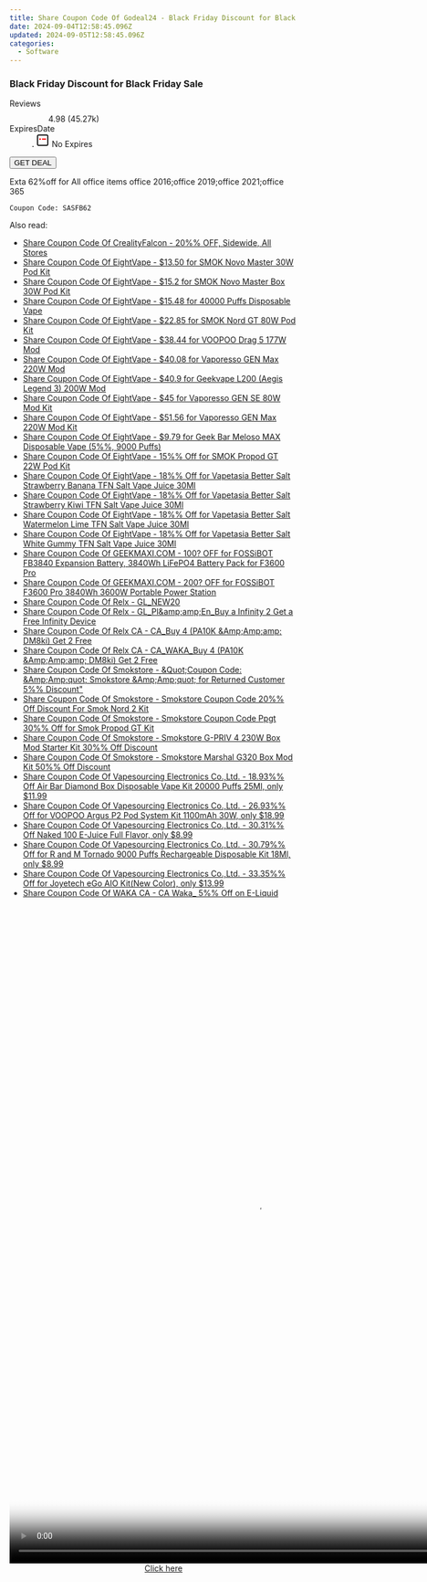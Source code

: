 ```yaml
---
title: Share Coupon Code Of Godeal24 - Black Friday Discount for Black Friday Sale
date: 2024-09-04T12:58:45.096Z
updated: 2024-09-05T12:58:45.096Z
categories:
  - Software
---
```



<main class="px-4 py-6 sm:p-6 md:px-8 md:py-10">
  <div class="mx-auto grid max-w-4xl grid-cols-1">
    <div class="relative col-start-1 row-start-1 flex flex-col-reverse rounded-lg bg-gradient-to-t from-black/75 via-black/0 p-3 sm:row-start-2 sm:bg-none sm:p-0 lg:row-start-1">
      <h3 class="mt-1 text-lg font-semibold text-white sm:text-slate-900 md:text-2xl dark:sm:text-white">Black Friday Discount for Black Friday Sale</h3>
    </div>
        <dl class="row-start-2 mt-4 flex items-center text-xs font-medium sm:row-start-3 sm:mt-1 md:mt-2.5 lg:row-start-2">
      <dt class="sr-only">Reviews</dt>
      <dd class="flex items-center text-indigo-600 dark:text-indigo-400">
        <svg width="24" height="24" fill="none" aria-hidden="true" class="mr-1 stroke-current dark:stroke-indigo-500">
          <path d="m12 5 2 5h5l-4 4 2.103 5L12 16l-5.103 3L9 14l-4-4h5l2-5Z" stroke-width="2" stroke-linecap="round" stroke-linejoin="round" />
        </svg>
        <span>4.98 <span class="font-normal text-slate-400">(45.27k)</span></span>
      </dd>
      <dt class="sr-only">ExpiresDate</dt>
      <dd class="flex items-center">
        <svg width="2" height="2" aria-hidden="true" fill="currentColor" class="mx-3 text-slate-300">
          <circle cx="1" cy="1" r="1" />
        </svg>
        <svg width="24" height="24" viewBox="0 0 24 24" fill="none" stroke="currentColor" stroke-width="2">
          <rect x="3" y="3" width="18" height="18" rx="2" fill="#fff" />
          <path d="M6 10L18 10" stroke="red" stroke-width="2" fill="none" />
          <path d="M10 6L10 18" stroke="#fff" stroke-width="2" fill="none" />
        </svg>
        No Expires      </dd>
    </dl>
    <div class="col-start-1 row-start-3 mt-4 self-center sm:col-start-2 sm:row-span-2 sm:row-start-2 sm:mt-0 lg:col-start-1 lg:row-start-3 lg:row-end-4 lg:mt-6">
      <button type="button" onClick="javascript:window.open(decodeURIComponent('https%3A%2F%2Fwww.shareasale.com%2Fu.cfm%3Fd%3D1068110%26m%3D102236%26u%3D4338022'), '_blank');void(0);" class="rounded-lg bg-red-600 px-3 py-2 text-sm font-medium leading-6 text-white">
       GET DEAL
      </button>
    </div>
    <p class="col-start-1 mt-4 text-sm leading-6 sm:col-span-2 lg:col-span-1 lg:row-start-4 lg:mt-6 dark:text-slate-400">Exta 62%off for All office items 
office 2016;office 2019;office 2021;office 365</p>
    <p class="mt-4">
      <code class="bg-purple-900 p-4 text-sm font-bold text-white" onClick="javascript:window.open(decodeURIComponent('https%3A%2F%2Fwww.shareasale.com%2Fu.cfm%3Fd%3D1068110%26m%3D102236%26u%3D4338022'), '_blank');void(0);">Coupon Code: <span class="bg-green-500 p-2 rounded tracking-widest">SASFB62</span></code>
    </p>
  </div>
</main>
<span class="atpl-alsoreadstyle">Also read:</span>
<div><ul>
<li><a href="https://coupons.techidaily.com/coupon-1227817-share-150021-sale/"><u>Share Coupon Code Of CrealityFalcon - 20%% OFF, Sidewide, All Stores</u></a></li>
<li><a href="https://coupons.techidaily.com/coupon-1086551-share-59344-sale/"><u>Share Coupon Code Of EightVape - $13.50 for SMOK Novo Master 30W Pod Kit</u></a></li>
<li><a href="https://coupons.techidaily.com/coupon-1086550-share-59344-sale/"><u>Share Coupon Code Of EightVape - $15.2 for SMOK Novo Master Box 30W Pod Kit</u></a></li>
<li><a href="https://coupons.techidaily.com/coupon-1228019-share-59344-sale/"><u>Share Coupon Code Of EightVape - $15.48 for 40000 Puffs Disposable Vape</u></a></li>
<li><a href="https://coupons.techidaily.com/coupon-1086547-share-59344-sale/"><u>Share Coupon Code Of EightVape - $22.85 for SMOK Nord GT 80W Pod Kit</u></a></li>
<li><a href="https://coupons.techidaily.com/coupon-1228120-share-59344-sale/"><u>Share Coupon Code Of EightVape - $38.44 for VOOPOO Drag 5 177W Mod</u></a></li>
<li><a href="https://coupons.techidaily.com/coupon-1228121-share-59344-sale/"><u>Share Coupon Code Of EightVape - $40.08 for Vaporesso GEN Max 220W Mod</u></a></li>
<li><a href="https://coupons.techidaily.com/coupon-1228122-share-59344-sale/"><u>Share Coupon Code Of EightVape - $40.9 for Geekvape L200 (Aegis Legend 3) 200W Mod</u></a></li>
<li><a href="https://coupons.techidaily.com/coupon-1228095-share-59344-sale/"><u>Share Coupon Code Of EightVape - $45 for Vaporesso GEN SE 80W Mod Kit</u></a></li>
<li><a href="https://coupons.techidaily.com/coupon-1228096-share-59344-sale/"><u>Share Coupon Code Of EightVape - $51.56 for Vaporesso GEN Max 220W Mod Kit</u></a></li>
<li><a href="https://coupons.techidaily.com/coupon-1080612-share-59344-sale/"><u>Share Coupon Code Of EightVape - $9.79 for Geek Bar Meloso MAX Disposable Vape (5%%, 9000 Puffs)</u></a></li>
<li><a href="https://coupons.techidaily.com/coupon-1086549-share-59344-sale/"><u>Share Coupon Code Of EightVape - 15%% Off for SMOK Propod GT 22W Pod Kit</u></a></li>
<li><a href="https://coupons.techidaily.com/coupon-1227848-share-59344-sale/"><u>Share Coupon Code Of EightVape - 18%% Off for Vapetasia Better Salt Strawberry Banana TFN Salt Vape Juice 30Ml</u></a></li>
<li><a href="https://coupons.techidaily.com/coupon-1227847-share-59344-sale/"><u>Share Coupon Code Of EightVape - 18%% Off for Vapetasia Better Salt Strawberry Kiwi TFN Salt Vape Juice 30Ml</u></a></li>
<li><a href="https://coupons.techidaily.com/coupon-1227846-share-59344-sale/"><u>Share Coupon Code Of EightVape - 18%% Off for Vapetasia Better Salt Watermelon Lime TFN Salt Vape Juice 30Ml</u></a></li>
<li><a href="https://coupons.techidaily.com/coupon-1227845-share-59344-sale/"><u>Share Coupon Code Of EightVape - 18%% Off for Vapetasia Better Salt White Gummy TFN Salt Vape Juice 30Ml</u></a></li>
<li><a href="https://coupons.techidaily.com/coupon-1227829-share-77450-sale/"><u>Share Coupon Code Of GEEKMAXI.COM - 100? OFF for FOSSiBOT FB3840 Expansion Battery, 3840Wh LiFePO4 Battery Pack for F3600 Pro</u></a></li>
<li><a href="https://coupons.techidaily.com/coupon-1227828-share-77450-sale/"><u>Share Coupon Code Of GEEKMAXI.COM - 200? OFF for FOSSiBOT F3600 Pro 3840Wh 3600W Portable Power Station</u></a></li>
<li><a href="https://coupons.techidaily.com/coupon-1227821-share-92020-sale/"><u>Share Coupon Code Of Relx - GL_NEW20</u></a></li>
<li><a href="https://coupons.techidaily.com/coupon-1120725-share-92020-sale/"><u>Share Coupon Code Of Relx - GL_Pl&amp;amp;amp;En_Buy a Infinity 2 Get a Free Infinity Device</u></a></li>
<li><a href="https://coupons.techidaily.com/coupon-1225731-share-92020-sale/"><u>Share Coupon Code Of Relx CA - CA_Buy 4 (PA10K &Amp;Amp;amp; DM8ki) Get 2 Free</u></a></li>
<li><a href="https://coupons.techidaily.com/coupon-1225732-share-92020-sale/"><u>Share Coupon Code Of Relx CA - CA_WAKA_Buy 4 (PA10K &Amp;Amp;amp; DM8ki) Get 2 Free</u></a></li>
<li><a href="https://coupons.techidaily.com/coupon-1227020-share-84147-sale/"><u>Share Coupon Code Of Smokstore - &Quot;Coupon Code: &Amp;Amp;quot; Smokstore &Amp;Amp;quot; for Returned Customer 5%% Discount&quot;</u></a></li>
<li><a href="https://coupons.techidaily.com/coupon-1227040-share-84147-sale/"><u>Share Coupon Code Of Smokstore - Smokstore Coupon Code 20%% Off Discount For Smok Nord 2 Kit</u></a></li>
<li><a href="https://coupons.techidaily.com/coupon-1227035-share-84147-sale/"><u>Share Coupon Code Of Smokstore - Smokstore Coupon Code Ppgt 30%% Off for Smok Propod GT Kit</u></a></li>
<li><a href="https://coupons.techidaily.com/coupon-1227050-share-84147-sale/"><u>Share Coupon Code Of Smokstore - Smokstore G-PRIV 4 230W Box Mod Starter Kit 30%% Off Discount</u></a></li>
<li><a href="https://coupons.techidaily.com/coupon-1227049-share-84147-sale/"><u>Share Coupon Code Of Smokstore - Smokstore Marshal G320 Box Mod Kit 50%% Off Discount</u></a></li>
<li><a href="https://coupons.techidaily.com/coupon-1102162-share-90958-sale/"><u>Share Coupon Code Of Vapesourcing Electronics Co.,Ltd. - 18.93%% Off Air Bar Diamond Box Disposable Vape Kit 20000 Puffs 25Ml, only $11.99</u></a></li>
<li><a href="https://coupons.techidaily.com/coupon-1097106-share-90958-sale/"><u>Share Coupon Code Of Vapesourcing Electronics Co.,Ltd. - 26.93%% Off for VOOPOO Argus P2 Pod System Kit 1100mAh 30W, only $18.99</u></a></li>
<li><a href="https://coupons.techidaily.com/coupon-1227833-share-90958-sale/"><u>Share Coupon Code Of Vapesourcing Electronics Co.,Ltd. - 30.31%% Off Naked 100 E-Juice Full Flavor, only $8.99</u></a></li>
<li><a href="https://coupons.techidaily.com/coupon-931576-share-90958-sale/"><u>Share Coupon Code Of Vapesourcing Electronics Co.,Ltd. - 30.79%% Off for R and M Tornado 9000 Puffs Rechargeable Disposable Kit 18Ml, only $8.99</u></a></li>
<li><a href="https://coupons.techidaily.com/coupon-802725-share-90958-sale/"><u>Share Coupon Code Of Vapesourcing Electronics Co.,Ltd. - 33.35%% Off for Joyetech eGo AIO Kit(New Color), only $13.99</u></a></li>
<li><a href="https://coupons.techidaily.com/coupon-1123042-share-92020-sale/"><u>Share Coupon Code Of WAKA CA - CA Waka_ 5%% Off on E-Liquid</u></a></li>
</ul></div>

<ins class="adsbygoogle"
      style="display:block"
      data-ad-client="ca-pub-7571918770474297"
      data-ad-slot="8358498916"
      data-ad-format="auto"
      data-full-width-responsive="true"></ins>
<!-- affiliate ads begin -->
<span id="1542129">
					<video width="864" height="1152" style="cursor:pointer"
           poster="//a.impactradius-go.com/display-clicktoplayimage/1542129.png"
           onclick="if(!this.playClicked){this.play();this.setAttribute('controls',true);this.playClicked=true;}">
	   <source src="//a.impactradius-go.com/display-ad/16836-1542129">
	   <img src="//a.impactradius-go.com/display-clicktoplayimage/1542129.png" style="border: none; height: 100%; width: 100%; object-fit: contain">
	</video>
	<div style="width:540px;text-align:center"><a href="javascript:window.open(decodeURIComponent('https%3A%2F%2F25home.pxf.io%2Fc%2F5597632%2F1542129%2F16836'), '_blank');void(0);">Click here</a></div>
</span>
<img height="0" width="0" src="https://imp.pxf.io/i/5597632/1542129/16836" style="position:absolute;visibility:hidden;" border="0" />
<!-- affiliate ads end -->